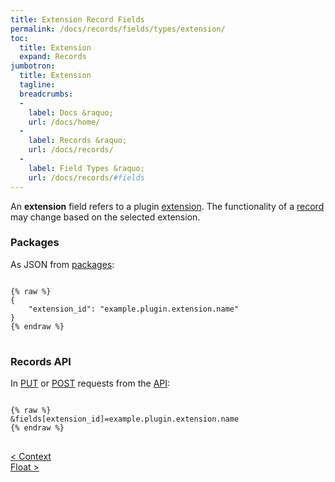 ```yaml
---
title: Extension Record Fields
permalink: /docs/records/fields/types/extension/
toc:
  title: Extension
  expand: Records
jumbotron:
  title: Extension
  tagline: 
  breadcrumbs:
  -
    label: Docs &raquo;
    url: /docs/home/
  -
    label: Records &raquo;
    url: /docs/records/
  -
    label: Field Types &raquo;
    url: /docs/records/#fields
---
```


An **extension** field refers to a plugin [extension](/docs/plugins/extensions/). The functionality of a [record](/docs/records/) may change based on the selected extension.

### Packages

As JSON from [packages](/docs/packages/):

<pre>
<code class="language-json">
{% raw %}
{
	"extension_id": "example.plugin.extension.name"
}
{% endraw %}
</code>
</pre>

### Records API

In [PUT](/docs/api/endpoints/records/#update) or [POST](/docs/api/endpoints/records/#create) requests from the [API](/docs/api/):

<pre>
<code class="language-text">
{% raw %}
&amp;fields[extension_id]=example.plugin.extension.name
{% endraw %}
</code>
</pre>

<div class="section-nav">
	<div class="left">
		<a href="/docs/records/fields/types/context/" class="prev">&lt; Context</a>
	</div>
	<div class="right align-right">
		<a href="/docs/records/fields/types/float/" class="next">Float &gt;</a>
	</div>
</div>
<div class="clear"></div>